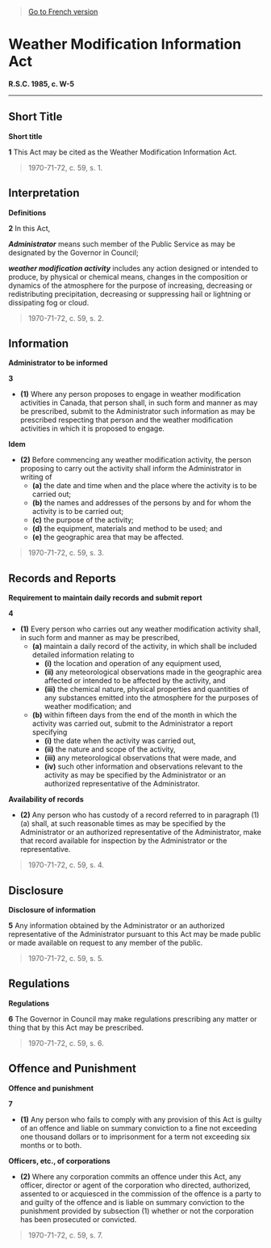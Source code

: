 > [Go to French version](/fr/Lois/Lois%20révisées%20du%20Canada/W/W-5.md)

# Weather Modification Information Act

**R.S.C. 1985, c. W-5**


----------



## Short Title



**Short title**

**1** This Act may be cited as the Weather Modification Information Act.
> 1970-71-72, c. 59, s. 1.





## Interpretation



**Definitions**

**2** In this Act,

***Administrator*** means such member of the Public Service as may be designated by the Governor in Council;

***weather modification activity*** includes any action designed or intended to produce, by physical or chemical means, changes in the composition or dynamics of the atmosphere for the purpose of increasing, decreasing or redistributing precipitation, decreasing or suppressing hail or lightning or dissipating fog or cloud.
> 1970-71-72, c. 59, s. 2.





## Information



**Administrator to be informed**

**3** 

- **(1)** Where any person proposes to engage in weather modification activities in Canada, that person shall, in such form and manner as may be prescribed, submit to the Administrator such information as may be prescribed respecting that person and the weather modification activities in which it is proposed to engage.

**Idem**

- **(2)** Before commencing any weather modification activity, the person proposing to carry out the activity shall inform the Administrator in writing of
	- **(a)** the date and time when and the place where the activity is to be carried out;
	- **(b)** the names and addresses of the persons by and for whom the activity is to be carried out;
	- **(c)** the purpose of the activity;
	- **(d)** the equipment, materials and method to be used; and
	- **(e)** the geographic area that may be affected.
> 1970-71-72, c. 59, s. 3.





## Records and Reports



**Requirement to maintain daily records and submit report**

**4** 

- **(1)** Every person who carries out any weather modification activity shall, in such form and manner as may be prescribed,
	- **(a)** maintain a daily record of the activity, in which shall be included detailed information relating to
		- **(i)** the location and operation of any equipment used,
		- **(ii)** any meteorological observations made in the geographic area affected or intended to be affected by the activity, and
		- **(iii)** the chemical nature, physical properties and quantities of any substances emitted into the atmosphere for the purposes of weather modification; and
	- **(b)** within fifteen days from the end of the month in which the activity was carried out, submit to the Administrator a report specifying
		- **(i)** the date when the activity was carried out,
		- **(ii)** the nature and scope of the activity,
		- **(iii)** any meteorological observations that were made, and
		- **(iv)** such other information and observations relevant to the activity as may be specified by the Administrator or an authorized representative of the Administrator.

**Availability of records**

- **(2)** Any person who has custody of a record referred to in paragraph (1)(a) shall, at such reasonable times as may be specified by the Administrator or an authorized representative of the Administrator, make that record available for inspection by the Administrator or the representative.
> 1970-71-72, c. 59, s. 4.





## Disclosure



**Disclosure of information**

**5** Any information obtained by the Administrator or an authorized representative of the Administrator pursuant to this Act may be made public or made available on request to any member of the public.
> 1970-71-72, c. 59, s. 5.





## Regulations



**Regulations**

**6** The Governor in Council may make regulations prescribing any matter or thing that by this Act may be prescribed.
> 1970-71-72, c. 59, s. 6.





## Offence and Punishment



**Offence and punishment**

**7** 

- **(1)** Any person who fails to comply with any provision of this Act is guilty of an offence and liable on summary conviction to a fine not exceeding one thousand dollars or to imprisonment for a term not exceeding six months or to both.

**Officers, etc., of corporations**

- **(2)** Where any corporation commits an offence under this Act, any officer, director or agent of the corporation who directed, authorized, assented to or acquiesced in the commission of the offence is a party to and guilty of the offence and is liable on summary conviction to the punishment provided by subsection (1) whether or not the corporation has been prosecuted or convicted.
> 1970-71-72, c. 59, s. 7.



